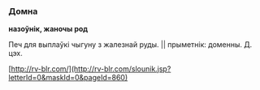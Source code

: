 ### Домна
**назоўнік, жаночы род**

Печ для выплаўкі чыгуну з жалезнай руды. || прыметнік: доменны. Д. цэх.

<a rel="author">[http://rv-blr.com/](http://rv-blr.com/slounik.jsp?letterId=0&maskId=0&pageId=860)</a>
